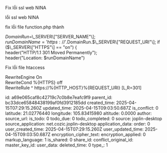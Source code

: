 Fix lỗi ssl web NINA

lỗi ssl web NINA

fix lỗi file function.php thành

$DomainRun=$\\\_SERVER\\\["SERVER_NAME"\\\];  
$runDomainName='https://'.$DomainRun.$\_SERVER\["REQUEST_URI"\]; if ($\\\_SERVER\\\["HTTPS"\\\] == "on") {  
header("HTTP/1.1 301 Moved Permanently");  
header("Location: $runDomainName")

Fix lỗi file htaccess

RewriteEngine On  
RewriteCond %{HTTPS} off  
RewriteRule ^ https://%{HTTP_HOST}%{REQUEST_URI} \[L,R=301\]

id: a69e065caf8c42719c7c0b8e7eafc9f9
parent_id: bc33dce65848438199af0fd3912185dd
created_time: 2025-04-15T07:29:15.260Z
updated_time: 2025-04-15T09:03:50.687Z
is_conflict: 0
latitude: 21.02776440
longitude: 105.83415980
altitude: 0.0000
author: 
source_url: 
is_todo: 0
todo_due: 0
todo_completed: 0
source: joplin-desktop
source_application: net.cozic.joplin-desktop
application_data: 
order: 0
user_created_time: 2025-04-15T07:29:15.260Z
user_updated_time: 2025-04-15T09:03:50.687Z
encryption_cipher_text: 
encryption_applied: 0
markup_language: 1
is_shared: 0
share_id: 
conflict_original_id: 
master_key_id: 
user_data: 
deleted_time: 0
type_: 1